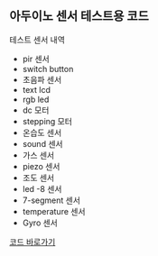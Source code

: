 ## 아두이노 센서 테스트용 코드

테스트 센서 내역
- pir 센서
- switch button
- 초음파 센서
- text lcd
- rgb led
- dc 모터
- stepping 모터
- 온습도 센서
- sound 센서
- 가스 센서
- piezo 센서
- 조도 센서
- led -8 센서
- 7-segment 센서
- temperature 센서
- Gyro 센서

[코드 바로가기](https://github.com/KwonHyeonSu/Aduino/blob/main/TEST_HS.ino)